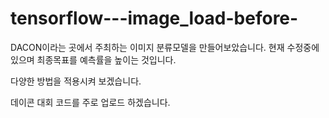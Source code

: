 # tensorflow---image_load-before-
<p>DACON이라는 곳에서 주최하는 이미지 분류모델을 만들어보았습니다.
현재 수정중에 있으며 최종목표를 예측률을 높이는 것입니다. 
<p>다양한 방법을 적용시켜 보겠습니다.
<p>데이콘 대회 코드를 주로 업로드 하겠습니다.
